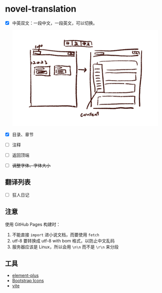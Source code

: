 # novel-translation

- [x] 中英双文：一段中文，一段英文，可以切换。

  ![draft](img/draft_2022-01-03.JPG)

- [x] 目录、章节
- [ ] 注释
- [ ] 返回顶端
- [ ] ~~调整字体、字体大小~~

## 翻译列表

- [ ] 狂人日记

## 注意

使用 GitHub Pages 构建时：

1. 不能直接 `import` 进小说文档，而要使用 `fetch`
2. utf-8 要转换成 utf-8 with bom 格式，以防止中文乱码
3. 服务器应该是 Linux，所以会用 `\n\n` 而不是 `\r\n` 来分段

## 工具

- [element-plus](https://element-plus.gitee.io/zh-CN/)
- [Bootstrap Icons](https://icons.getbootstrap.com/)
- [vite](https://cn.vitejs.dev/)
